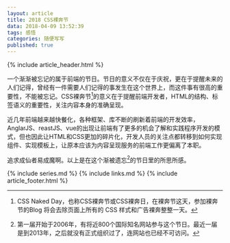 ```yaml
---
layout: article
title: 2018 CSS裸奔节
data: 2018-04-09 13:52:39
tags: 感悟
categories: 随便写写
published: true
---
```


{% include article_header.html %}

一个渐渐被忘记的属于前端的节日。节日的意义不仅在于庆祝，更在于提醒未来的人们记得，曾经有一件需要人们记得的事发生在这个世界上，而这件事有很高的重要性，不能被忘记。CSS裸奔节[^1]的意义在于提醒前端开发者，HTML的结构、标签语义的重要性，关注内容本身的准确呈现。

近几年前端越来越快餐化，各种框架、库不断的刷新着前端的开发效率，AnglarJS、reastJS、vue的出现让前端有了更多的机会了解和实践程序开发的模式，但也因此让HTML和CSS更加的碎片化，开发人员的关注点都转移到如何实现组件、实现模板上，让原本应该为内容呈现服务的前端工作更偏离了本职。

追求成仙者易成魔啊。以上是在这个渐被遗忘[^2]的节日里的所思所感。

[^1]: CSS Naked Day，也称CSS裸奔节或CSS裸奔日，在裸奔节这天，参加裸奔节的Blog 将会去除页面上所有的 CSS 样式和广告裸奔整整一天。
[^2]: 第一届开始于2006年，有将近800个国际知名网站参与这个节日。最近一届是到2013年，之后就没有正式组织过了，连网站也已经不可访问。

{% include series.md %}
{% include links.md %}
{% include article_footer.html %}